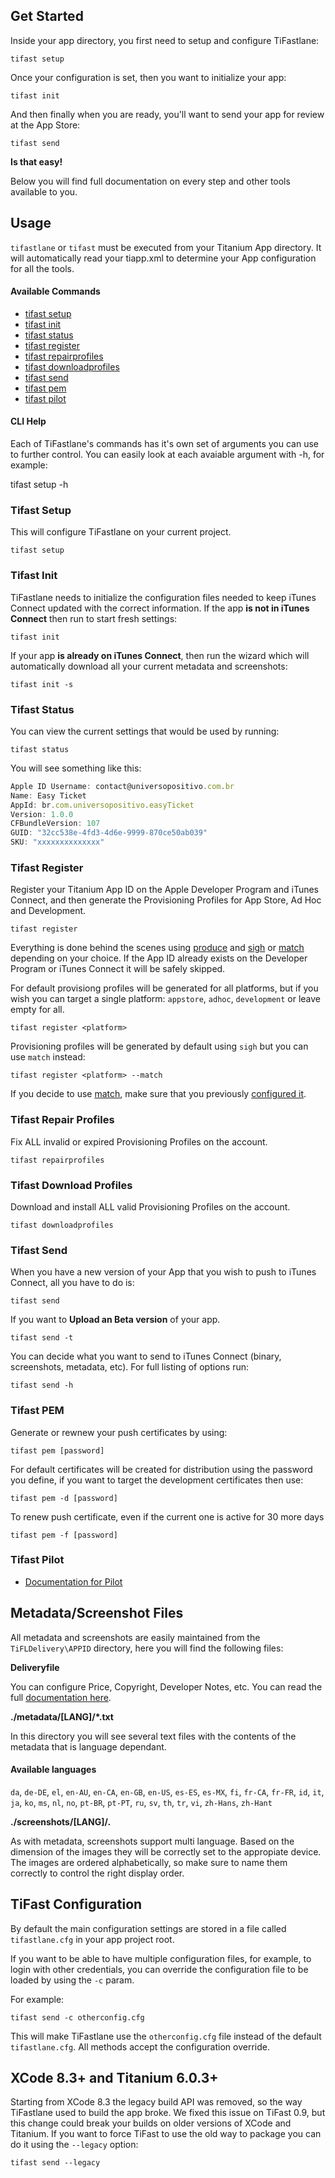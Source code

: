 ## Get Started

Inside your app directory, you first need to setup and configure TiFastlane:

	tifast setup

Once your configuration is set, then you want to initialize your app:

	tifast init

And then finally when you are ready, you'll want to send your app for review at the App Store:

	tifast send

**Is that easy!**

Below you will find full documentation on every step and other tools available to you.

## Usage

`tifastlane` or `tifast` must be executed from your Titanium App directory. It will automatically read your tiapp.xml to determine your App configuration for all the tools.

#### Available Commands
* [tifast setup](#tifast-setup)
* [tifast init](#tifast-init)
* [tifast status](#tifast-status)
* [tifast register](#tifast-register)
* [tifast repairprofiles](#tifast-repair-profiles)
* [tifast downloadprofiles](#tifast-download-profiles)
* [tifast send](#tifast-send)
* [tifast pem](#tifast-pem)
* [tifast pilot](#tifast-pilot)

#### CLI Help

Each of TiFastlane's commands has it's own set of arguments you can use to further control. You can easily look at each avaiable argument with -h, for example:

tifast setup -h

### Tifast Setup
This will configure TiFastlane on your current project.

    tifast setup

### Tifast Init
TiFastlane needs to initialize the configuration files needed to keep iTunes Connect updated with the correct information. If the app **is not in iTunes Connect** then run to start fresh settings:


    tifast init

If your app **is already on iTunes Connect**, then run the wizard which will automatically download all your current metadata and screenshots:

    tifast init -s

### Tifast Status
You can view the current settings that would be used by running:

    tifast status

You will see something like this:

```javascript
Apple ID Username: contact@universopositivo.com.br
Name: Easy Ticket
AppId: br.com.universopositivo.easyTicket
Version: 1.0.0
CFBundleVersion: 107
GUID: "32cc538e-4fd3-4d6e-9999-870ce50ab039"
SKU: "xxxxxxxxxxxxxx"
```

### Tifast Register
Register your Titanium App ID on the Apple Developer Program and iTunes Connect, and then generate the Provisioning Profiles for App Store, Ad Hoc and Development.

    tifast register

Everything is done behind the scenes using [produce](https://github.com/fastlane/fastlane/tree/master/produce) and [sigh](https://github.com/fastlane/fastlane/tree/master/sigh) or [match](https://github.com/fastlane/fastlane/tree/master/match) depending on your choice. If the App ID already exists on the Developer Program or iTunes Connect it will be safely skipped.

For default provisiong profiles will be generated for all platforms, but if you wish you can target a single platform: `appstore`, `adhoc`, `development` or leave empty for all.

    tifast register <platform>

Provisioning profiles will be generated by default using `sigh` but you can use `match` instead:

    tifast register <platform> --match
    
If you decide to use [match](https://github.com/fastlane/fastlane/tree/master/match), make sure that you previously [configured it](https://github.com/fastlane/fastlane/tree/master/match#usage).

### Tifast Repair Profiles

Fix ALL invalid or expired Provisioning Profiles on the account.

    tifast repairprofiles

### Tifast Download Profiles

Download and install ALL valid Provisioning Profiles on the account.

    tifast downloadprofiles
        
### Tifast Send

When you have a new version of your App that you wish to push to iTunes Connect, all you have to do is:

	tifast send

If you want to **Upload an Beta version** of your app.

    tifast send -t

You can decide what you want to send to iTunes Connect (binary, screenshots, metadata, etc). For full listing of options run:

    tifast send -h



### Tifast PEM

Generate or rewnew your push certificates by using:

	tifast pem [password]

For default certificates will be created for distribution using the password you define, if you want to target the development certificates then use:

	tifast pem -d [password]

To renew push certificate, even if the current one is active for 30 more days

    tifast pem -f [password]

### Tifast Pilot
* [Documentation for Pilot](./Pilot.md)

## Metadata/Screenshot Files

All metadata and screenshots are easily maintained from the `TiFLDelivery\APPID` directory, here you will find the following files:

**Deliveryfile**

You can configure Price, Copyright, Developer Notes, etc. You can read the full [documentation here](https://github.com/fastlane/fastlane/blob/master/deliver/Deliverfile.md).

**./metadata/[LANG]/*.txt**

In this directory you will see several text files with the contents of the metadata that is language dependant.

#### Available languages
`da`, `de-DE`, `el`, `en-AU`, `en-CA`, `en-GB`, `en-US`, `es-ES`, `es-MX`, `fi`, `fr-CA`, `fr-FR`, `id`, `it`, `ja`, `ko`, `ms`, `nl`, `no`, `pt-BR`, `pt-PT`, `ru`, `sv`, `th`, `tr`, `vi`, `zh-Hans`, `zh-Hant`

**./screenshots/[LANG]/*.***

As with metadata, screenshots support multi language. Based on the dimension of the images they will be correctly set to the appropiate device. The images are ordered alphabetically, so make sure to name them correctly to control the right display order.

## TiFast Configuration

By default the main configuration settings are stored in a file called `tifastlane.cfg` in your app project root.

If you want to be able to have multiple configuration files, for example, to login with other credentials, you can override the configuration file to be loaded by using the `-c` param.

For example:

	tifast send -c otherconfig.cfg
	
This will make TiFastlane use the `otherconfig.cfg` file instead of the default `tifastlane.cfg`. All methods accept the configuration override.

## XCode 8.3+ and Titanium 6.0.3+

Starting from XCode 8.3 the legacy build API was removed, so the way TiFastlane used to build the app broke. We fixed this issue on TiFast 0.9, but this change could break your builds on older versions of XCode and Titanium. If you want to force TiFast to use the old way to package you can do it using the `--legacy` option:

	tifast send --legacy

